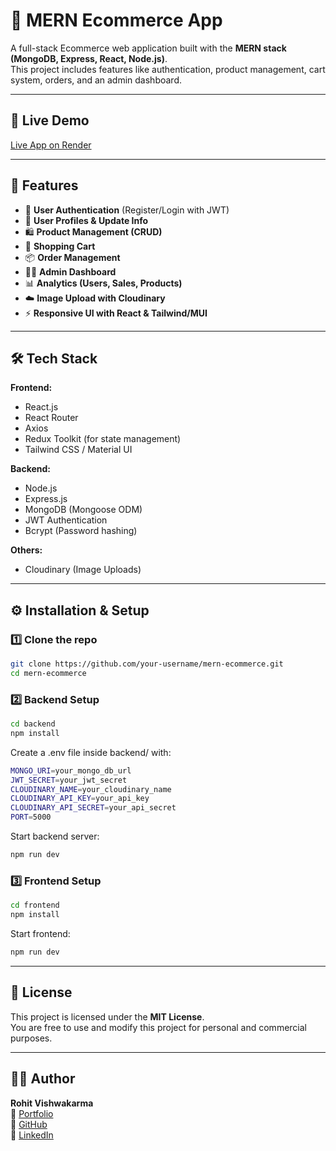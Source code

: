 # 🛒 MERN Ecommerce App

A full-stack Ecommerce web application built with the **MERN stack (MongoDB, Express, React, Node.js)**.  
This project includes features like authentication, product management, cart system, orders, and an admin dashboard.

---

## 🔗 Live Demo

[Live App on Render ](https://nextbuy-bzi7.onrender.com/)  

---

## 🚀 Features

- 🔐 **User Authentication** (Register/Login with JWT)
- 👤 **User Profiles & Update Info**
- 🛍️ **Product Management (CRUD)**
- 🛒 **Shopping Cart**
- 📦 **Order Management**
- 👨‍💼 **Admin Dashboard**
- 📊 **Analytics (Users, Sales, Products)**
- ☁️ **Image Upload with Cloudinary**
- ⚡ **Responsive UI with React & Tailwind/MUI**

---

## 🛠️ Tech Stack

**Frontend:**
- React.js
- React Router
- Axios
- Redux Toolkit (for state management)
- Tailwind CSS / Material UI

**Backend:**
- Node.js
- Express.js
- MongoDB (Mongoose ODM)
- JWT Authentication
- Bcrypt (Password hashing)

**Others:**
- Cloudinary (Image Uploads)

---

## ⚙️ Installation & Setup

### 1️⃣ Clone the repo
```bash
git clone https://github.com/your-username/mern-ecommerce.git
cd mern-ecommerce
`````

### 2️⃣ Backend Setup
```bash
cd backend
npm install
```
Create a .env file inside backend/ with:
```bash
MONGO_URI=your_mongo_db_url
JWT_SECRET=your_jwt_secret
CLOUDINARY_NAME=your_cloudinary_name
CLOUDINARY_API_KEY=your_api_key
CLOUDINARY_API_SECRET=your_api_secret
PORT=5000
```

Start backend server:

```bash
npm run dev
```
### 3️⃣ Frontend Setup
```bash
cd frontend
npm install
```
Start frontend:
```bash
npm run dev
```
---

## 📜 License

This project is licensed under the **MIT License**.  
You are free to use and modify this project for personal and commercial purposes.

---

## 👨‍💻 Author

**Rohit Vishwakarma**  
🔗 [Portfolio](https://rohit-personal-portfolio.vercel.app/)  
🐙 [GitHub](https://github.com/Rohitvish1221)  
💼 [LinkedIn](https://www.linkedin.com/in/rohit-vishwakarma001/)


